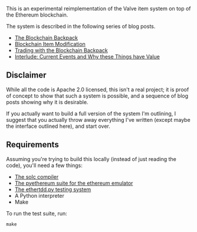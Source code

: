 This is an experimental reimplementation of the Valve item system on top of the Ethereum blockchain.

The system is described in the following series of blog posts.

* [The Blockchain Backpack](part1.md)
* [Blockchain Item Modification](part2.md)
* [Trading with the Blockchain Backpack](part3.md)
* [Interlude: Current Events and Why these Things have Value](part4.md)

## Disclaimer

While all the code is Apache 2.0 licensed, this isn't a real project; it is proof of concept to show that such a system is possible, and a sequence of blog posts showing why it is desirable.

If you actually want to build a full version of the system I'm outlining, I suggest that you actually throw away everything I've written (except maybe the interface outlined here), and start over.

## Requirements

Assuming you're trying to build this locally (instead of just reading the code), you'll need a few things:

* [The solc compiler](https://github.com/ethereum/cpp-ethereum/wiki)
* [The pyethereum suite for the ethereum emulator](https://github.com/ethereum/pyethereum)
* [The ethertdd.py testing system](https://github.com/ethermarket/ethertdd.py)
* A Python interpreter
* Make

To run the test suite, run:

    make

